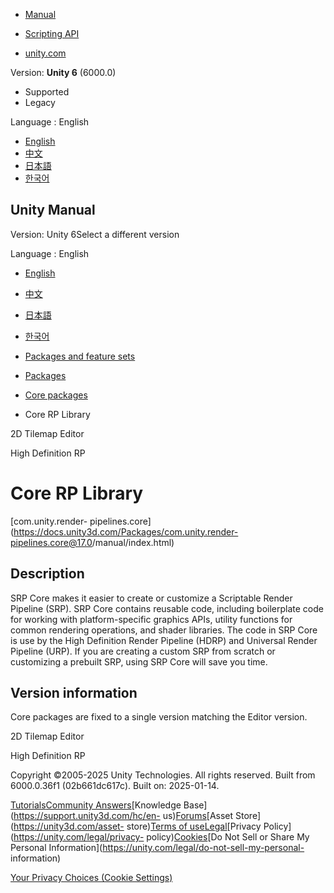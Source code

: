 [](https://docs.unity3d.com)

  * [Manual](../Manual/index.html)
  * [Scripting API](../ScriptReference/index.html)

  * [unity.com](https://unity.com/)

Version: **Unity 6** (6000.0)

  * Supported
  * Legacy

Language : English

  * [English](/Manual/com.unity.render-pipelines.core.html)
  * [中文](/cn/current/Manual/com.unity.render-pipelines.core.html)
  * [日本語](/ja/current/Manual/com.unity.render-pipelines.core.html)
  * [한국어](/kr/current/Manual/com.unity.render-pipelines.core.html)

[](https://docs.unity3d.com)

## Unity Manual

Version: Unity 6Select a different version

Language : English

  * [English](/Manual/com.unity.render-pipelines.core.html)
  * [中文](/cn/current/Manual/com.unity.render-pipelines.core.html)
  * [日本語](/ja/current/Manual/com.unity.render-pipelines.core.html)
  * [한국어](/kr/current/Manual/com.unity.render-pipelines.core.html)

  * [Packages and feature sets](PackagesList.html)
  * [Packages](Packages-all.html)
  * [Core packages](pack-core.html)
  * Core RP Library 

[](com.unity.2d.tilemap.html)

2D Tilemap Editor

[](com.unity.render-pipelines.high-definition.html)

High Definition RP

# Core RP Library

[com.unity.render-
pipelines.core](https://docs.unity3d.com/Packages/com.unity.render-
pipelines.core@17.0/manual/index.html)

## Description

SRP Core makes it easier to create or customize a Scriptable Render Pipeline
(SRP). SRP Core contains reusable code, including boilerplate code for working
with platform-specific graphics APIs, utility functions for common rendering
operations, and shader libraries. The code in SRP Core is use by the High
Definition Render Pipeline (HDRP) and Universal Render Pipeline (URP). If you
are creating a custom SRP from scratch or customizing a prebuilt SRP, using
SRP Core will save you time.

## Version information

Core packages are fixed to a single version matching the Editor version.

[](com.unity.2d.tilemap.html)

2D Tilemap Editor

[](com.unity.render-pipelines.high-definition.html)

High Definition RP

Copyright ©2005-2025 Unity Technologies. All rights reserved. Built from
6000.0.36f1 (02b661dc617c). Built on: 2025-01-14.

[Tutorials](https://learn.unity.com/)[Community
Answers](https://answers.unity3d.com)[Knowledge
Base](https://support.unity3d.com/hc/en-
us)[Forums](https://forum.unity3d.com)[Asset Store](https://unity3d.com/asset-
store)[Terms of
use](https://docs.unity3d.com/Manual/TermsOfUse.html)[Legal](https://unity.com/legal)[Privacy
Policy](https://unity.com/legal/privacy-
policy)[Cookies](https://unity.com/legal/cookie-policy)[Do Not Sell or Share
My Personal Information](https://unity.com/legal/do-not-sell-my-personal-
information)

[Your Privacy Choices (Cookie Settings)](javascript:void\(0\);)


